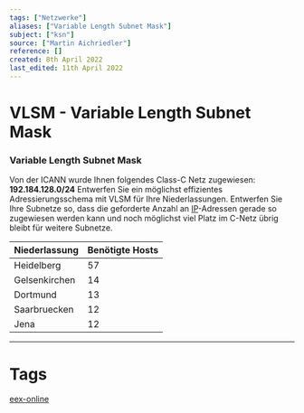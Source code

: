 ```yaml
---
tags: ["Netzwerke"]
aliases: ["Variable Length Subnet Mask"]
subject: ["ksn"]
source: ["Martin Aichriedler"]
reference: []
created: 8th April 2022
last_edited: 11th April 2022
---
```


# VLSM  - Variable Length Subnet Mask

### Variable Length Subnet Mask
Von der ICANN wurde Ihnen folgendes Class-C Netz zugewiesen: **192.184.128.0/24**
Entwerfen Sie ein möglichst effizientes Adressierungsschema mit VLSM für Ihre Niederlassungen. Entwerfen Sie Ihre Subnetze so, dass die geforderte Anzahl an [IP](Internet%20Protocol.md)-Adressen gerade so zugewiesen werden kann und noch möglichst viel Platz im C-Netz übrig bleibt für weitere Subnetze.

| Niederlassung | Benötigte Hosts |
| ------------- | --------------- |
| Heidelberg    | 57              |
| Gelsenkirchen | 14              |
| Dortmund      | 13              |
| Saarbruecken  | 12              |
| Jena          | 12              |


---
# Tags
[eex-online](http://www.eex-online.de/informatik.php)